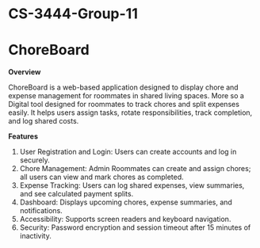 # CS-3444-Group-11
# ChoreBoard

**Overview**

ChoreBoard is a web-based application designed to display chore and expense management for roommates in shared living spaces. More so a Digital tool designed for roommates to track chores and split expenses easily. It helps users assign tasks, rotate responsibilities, track completion, and log shared costs.


**Features**
1. User Registration and Login: Users can create accounts and log in securely.
2. Chore Management: Admin Roommates can create and assign chores; all users can view and mark chores as completed.
3. Expense Tracking: Users can log shared expenses, view summaries, and see calculated payment splits.
4. Dashboard: Displays upcoming chores, expense summaries, and notifications.
5. Accessibility: Supports screen readers and keyboard navigation.
6. Security: Password encryption and session timeout after 15 minutes of inactivity.

